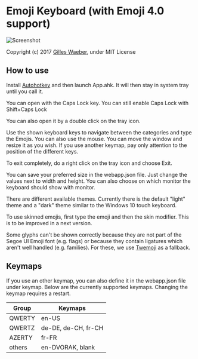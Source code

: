 Emoji Keyboard (with Emoji 4.0 support)
==============
![Screenshot](http://i.imgur.com/LkvfZJI.png)

Copyright (c) 2017 [Gilles Waeber](http://www.gilleswaeber.ch), under MIT License

How to use
----------
Install [Autohotkey](https://autohotkey.com/) and then launch App.ahk. It will then stay in system tray until you call it.

You can open with the Caps Lock key. You can still enable Caps Lock with Shift+Caps Lock

You can also open it by a double click on the tray icon.

Use the shown keyboard keys to navigate between the categories and type the Emojis. You can also use the mouse. You can move the window and resize it as you wish. If you use another keymap, pay only attention to the position of the different keys.

To exit completely, do a right click on the tray icon and choose Exit.

You can save your preferred size in the webapp.json file. Just change the values next to width and height.
You can also choose on which monitor the keyboard should show with monitor.

There are different available themes. Currently there is the default "light" theme and a "dark" theme similar to the Windows 10 touch keyboard.

To use skinned emojis, first type the emoji and then the skin modifier. This is to be improved in a next version.

Some glyphs can't be shown correctly because they are not part of the Segoe UI Emoji font (e.g. flags) or because they contain ligatures which aren't well handled (e.g. families). For these, we use [Twemoji](https://github.com/twitter/twemoji) as a fallback.

Keymaps
-------
If you use an other keymap, you can also define it in the webapp.json file under keymap. Below are the currently supported keymaps. Changing the keymap requires a restart.

Group  | Keymaps
-------|--------
QWERTY | en-US
QWERTZ | de-DE, de-CH, fr-CH
AZERTY | fr-FR
others | en-DVORAK, blank
